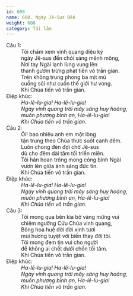 ```yaml
---
id: 608
name: 608. Ngày Jê-Sus Đến
weight: 608
category: Tái lâm
---
```

<dl><dt>Câu 1:</dt><dd data-verse="1">Tôi chăm xem vinh quang diệu kỳ <br/>ngày Jê-sus đến chói sáng mênh mông, <br/>Nơi tay Ngài lạnh lùng vung lên <br/>thanh gươm trừng phạt tiến vô trần gian. <br/>Trên không trung phong ba mịt mù <br/>cuồng sôi như cuốn thế giới hư vong. <br/>Khi Chúa tiến vô trần gian. </dd><dt>Điệp khúc:</dt><dd data-chorus="1"><em>Ha-lê-lu-gia! Ha-lê-lu-gia! <br/>Ngày vinh quang trời mây sáng huy hoàng, <br/>muôn phương bình an, Ha-lê-lu-gia! <br/>Khi Chúa tiến vô trần gian. </em></dd><dt>Câu 2:</dt><dd data-verse="2">Ôi! bao nhiêu anh em một lòng <br/>tận trung theo Chúa thức suốt canh đêm. <br/>Luôn chong đèn đợi chờ Jê-sus <br/>dù cho đêm dài tăm tối triền miên. <br/>Tôi hân hoan trông mong công bình Ngài <br/>vươn lên giữa ánh sáng đức tin. <br/>Khi Chúa tiến vô trần gian. </dd><dt>Điệp khúc:</dt><dd data-chorus="1"><em>Ha-lê-lu-gia! Ha-lê-lu-gia! <br/>Ngày vinh quang trời mây sáng huy hoàng, <br/>muôn phương bình an, Ha-lê-lu-gia! <br/>Khi Chúa tiến vô trần gian. </em></dd><dt>Câu 3:</dt><dd data-verse="3">Tôi mong qua bên kia bờ vàng mừng vui <br/>chiêm ngưỡng Cứu Chúa vinh quang, <br/>Bông hoa huệ đời đời xinh tươi <br/>mùi hương tuyệt vời biến thay đời tôi. <br/>Tôi mong đem tin vui cho người <br/>để không ai chết dưới chốn tối tăm. <br/>Khi Chúa tiến vô trần gian. </dd><dt>Điệp khúc:</dt><dd data-chorus="1"><em>Ha-lê-lu-gia! Ha-lê-lu-gia! <br/>Ngày vinh quang trời mây sáng huy hoàng, <br/>muôn phương bình an, Ha-lê-lu-gia! <br/>Khi Chúa tiến vô trần gian. </em></dd></dl>
